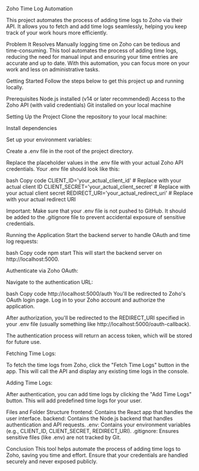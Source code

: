 Zoho Time Log Automation

This project automates the process of adding time logs to Zoho via their API. It allows you to fetch and add time logs seamlessly, helping you keep track of your work hours more efficiently.

Problem It Resolves
Manually logging time on Zoho can be tedious and time-consuming. This tool automates the process of adding time logs, reducing the need for manual input and ensuring your time entries are accurate and up to date. With this automation, you can focus more on your work and less on administrative tasks.

Getting Started
Follow the steps below to get this project up and running locally.

Prerequisites
Node.js installed (v14 or later recommended)
Access to the Zoho API (with valid credentials)
Git installed on your local machine


Setting Up the Project
Clone the repository to your local machine:


Install dependencies

Set up your environment variables:

Create a .env file in the root of the project directory.

Replace the placeholder values in the .env file with your actual Zoho API credentials.
Your .env file should look like this:

bash
Copy code
CLIENT_ID='your_actual_client_id'  # Replace with your actual client ID
CLIENT_SECRET='your_actual_client_secret'  # Replace with your actual client secret
REDIRECT_URI='your_actual_redirect_uri'  # Replace with your actual redirect URI

Important: Make sure that your .env file is not pushed to GitHub. It should be added to the .gitignore file to prevent accidental exposure of sensitive credentials.

Running the Application
Start the backend server to handle OAuth and time log requests:

bash
Copy code
npm start
This will start the backend server on http://localhost:5000.

Authenticate via Zoho OAuth:

Navigate to the authentication URL:

bash
Copy code
http://localhost:5000/auth
You'll be redirected to Zoho's OAuth login page. Log in to your Zoho account and authorize the application.

After authorization, you'll be redirected to the REDIRECT_URI specified in your .env file (usually something like http://localhost:5000/oauth-callback).

The authentication process will return an access token, which will be stored for future use.

Fetching Time Logs:

To fetch the time logs from Zoho, click the "Fetch Time Logs" button in the app. This will call the API and display any existing time logs in the console.

Adding Time Logs:

After authentication, you can add time logs by clicking the "Add Time Logs" button. This will add predefined time logs for your user.

Files and Folder Structure
frontend: Contains the React app that handles the user interface.
backend: Contains the Node.js backend that handles authentication and API requests.
.env: Contains your environment variables (e.g., CLIENT_ID, CLIENT_SECRET, REDIRECT_URI).
.gitignore: Ensures sensitive files (like .env) are not tracked by Git.


Conclusion
This tool helps automate the process of adding time logs to Zoho, saving you time and effort. Ensure that your credentials are handled securely and never exposed publicly.
